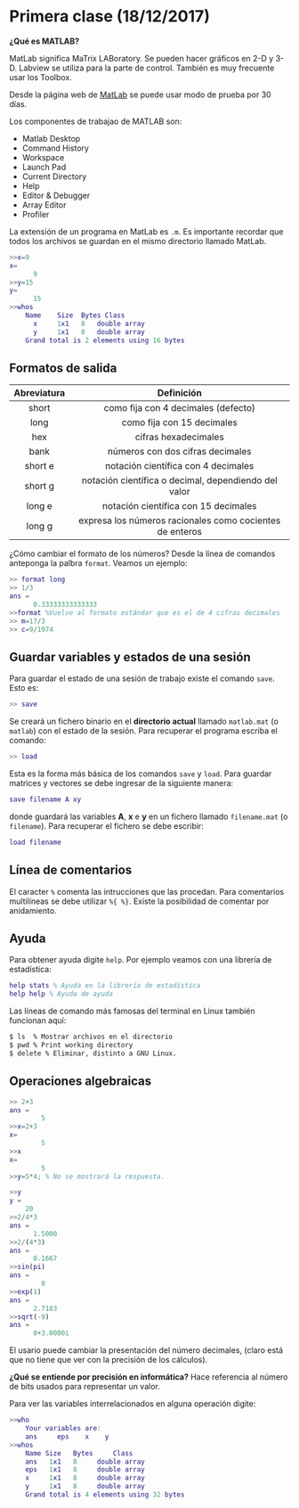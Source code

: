 # Primera clase (18/12/2017) #

**¿Qué es MATLAB?**

MatLab significa MaTrix LABoratory. Se pueden hacer gráficos en 2-D y 3-D.
Labview se utiliza para la parte de control. También es muy frecuente usar los Toolbox.

Desde la página web de [MatLab](https://www.mathworks.com/academia/student_version.html) se puede usar modo de prueba por 30 días.

Los componentes de trabajao de MATLAB son:
- Matlab Desktop
- Command History
- Workspace
- Launch Pad
- Current Directory
- Help
- Editor & Debugger
- Array Editor
- Profiler

La extensión de un programa en MatLab es `.m`. Es importante recordar que todos los archivos se guardan en el mismo directorio llamado MatLab.

```Matlab
>>x=9
x=
      9
>>y=15
y=
      15
>>whos
    Name    Size  Bytes Class
      x     1x1   8   double array
      y     1x1   8   double array
    Grand total is 2 elements using 16 bytes
```

## Formatos de salida ##

|	Abreviatura	|	Definición									       	             |
|	:---:				|	:---:											      		             |
|	short				|	como fija con 4 decimales (defecto)              |
|	long				|	como fija con 15 decimales   				             |
|	hex					|	cifras hexadecimales								             |
| bank				|	números con dos cifras decimales	             	|
|short e			|	notación científica con 4 decimales              |
|short g      | notación científica o decimal, dependiendo del valor|
|long e				|	notación científica con 15 decimales|
|long g|expresa los números racionales como cocientes de enteros|

¿Cómo cambiar el formato de los números?
Desde la línea de comandos anteponga la palbra `format`. Veamos un ejemplo:
```Matlab
>> format long
>> 1/3
ans =
      0.33333333333333
>>format %Vuelve al formato estándar que es el de 4 cifras decimales
>> m=17/3
>> c=9/1974
```

## Guardar variables y estados de una sesión ##

Para guardar el estado de una sesión de trabajo existe el comando `save`. Esto es:

```Matlab
>> save
```
Se creará un fichero binario en el **directorio actual** llamado `matlab.mat` (o `matlab`) con el estado de la sesión. Para recuperar el programa escriba el comando:
```Matlab
>> load
```

Esta es la forma más básica de los comandos `save` y `load`. Para guardar matrices y vectores se debe ingresar de la siguiente manera:
```Matlab
save filename A xy
```
donde guardará las variables **A**, **x** e **y** en un fichero llamado `filename.mat` (o `filename`). Para recuperar el fichero se debe escribir:
```Matlab
load filename
```

## Línea de comentarios ##

El caracter `%` comenta las intrucciones que las procedan. Para comentarios multilíneas se debe utilizar `%{ %}`. Existe la posibilidad de comentar por anidamiento.

## Ayuda ##

Para obtener ayuda digite `help`. Por ejemplo veamos con una librería de estadística:
```Matlab
help stats % Ayuda en la librería de estadística
help help % Ayuda de ayuda
```


Las líneas de comando más famosas del terminal en Linux también funcionan aquí:

```sh
$ ls  % Mostrar archivos en el directorio
$ pwd % Print working directory
$ delete % Eliminar, distinto a GNU Linux.
```
## Operaciones algebraicas ##

```Matlab
>> 2+3
ans =
        5
>>x=2+3
x=
        5
>>x
x=
        5
>>y=5*4; % No se mostrará la respuesta.

>>y
y =
    20
>>2/4*3
ans =
      1.5000
>>2/(4*3)
ans =
      0.1667
>>sin(pi)
ans =
        0
>>exp(1)
ans =
      2.7183
>>sqrt(-9)
ans =
      0+3.0000i
```
El usario puede cambiar la presentación del número decimales, (claro está que no tiene que ver con la precisión de los cálculos).

**¿Qué se entiende por precisión en informática?**
Hace referencia al número de bits usados para representar un valor.

Para ver las variables interrelacionados en alguna operación digite:

```Matlab
>>who
    Your variables are:
    ans     eps    x    y
>>whos
    Name Size   Bytes     Class
    ans   1x1   8     double array
    eps   1x1   8     double array
    x     1x1   8     double array
    y     1x1   8     double array
    Grand total is 4 elements using 32 bytes
```
